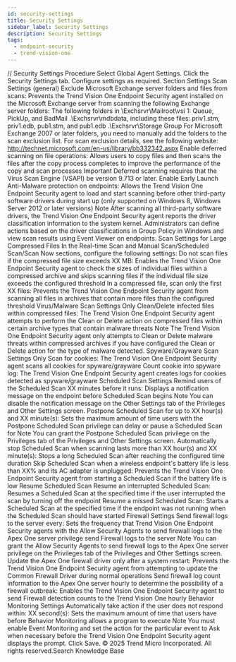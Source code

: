 ```yaml
---
id: security-settings
title: Security Settings
sidebar_label: Security Settings
description: Security Settings
tags:
  - endpoint-security
  - trend-vision-one
---
```


/*<![CDATA[*/ $('#title').html($('meta[name=map-description]').attr('content')); /*]]>*/ Security Settings Procedure Select Global Agent Settings. Click the Security Settings tab. Configure settings as required. Section Settings Scan Settings (general) Exclude Microsoft Exchange server folders and files from scans: Prevents the Trend Vision One Endpoint Security agent installed on the Microsoft Exchange server from scanning the following Exchange server folders: The following folders in \Exchsrvr\Mailroot\vsi 1: Queue, PickUp, and BadMail .\Exchsrvr\mdbdata, including these files: priv1.stm, priv1.edb, pub1.stm, and pub1.edb .\Exchsrvr\Storage Group For Microsoft Exchange 2007 or later folders, you need to manually add the folders to the scan exclusion list. For scan exclusion details, see the following website: http://technet.microsoft.com/en-us/library/bb332342.aspx Enable deferred scanning on file operations: Allows users to copy files and then scans the files after the copy process completes to improve the performance of the copy and scan processes Important Deferred scanning requires that the Virus Scan Engine (VSAPI) be version 9.713 or later. Enable Early Launch Anti-Malware protection on endpoints: Allows the Trend Vision One Endpoint Security agent to load and start scanning before other third-party software drivers during start up (only supported on Windows 8, Windows Server 2012 or later versions) Note After scanning all third-party software drivers, the Trend Vision One Endpoint Security agent reports the driver classification information to the system kernel. Administrators can define actions based on the driver classifications in Group Policy in Windows and view scan results using Event Viewer on endpoints. Scan Settings for Large Compressed Files In the Real-time Scan and Manual Scan/Scheduled Scan/Scan Now sections, configure the following settings: Do not scan files if the compressed file size exceeds XX MB: Enables the Trend Vision One Endpoint Security agent to check the sizes of individual files within a compressed archive and skips scanning files if the individual file size exceeds the configured threshold In a compressed file, scan only the first XX files: Prevents the Trend Vision One Endpoint Security agent from scanning all files in archives that contain more files than the configured threshold Virus/Malware Scan Settings Only Clean/Delete infected files within compressed files: The Trend Vision One Endpoint Security agent attempts to perform the Clean or Delete action on compressed files within certain archive types that contain malware threats Note The Trend Vision One Endpoint Security agent only attempts to Clean or Delete malware threats within compressed archives if you have configured the Clean or Delete action for the type of malware detected. Spyware/Grayware Scan Settings Only Scan for cookies: The Trend Vision One Endpoint Security agent scans all cookies for spyware/grayware Count cookie into spyware log: The Trend Vision One Endpoint Security agent creates logs for cookies detected as spyware/grayware Scheduled Scan Settings Remind users of the Scheduled Scan XX minutes before it runs: Displays a notification message on the endpoint before Scheduled Scan begins Note You can disable the notification message on the Other Settings tab of the Privileges and Other Settings screen. Postpone Scheduled Scan for up to XX hour(s) and XX minute(s): Sets the maximum amount of time users with the Postpone Scheduled Scan privilege can delay or pause a Scheduled Scan for Note You can grant the Postpone Scheduled Scan privilege on the Privileges tab of the Privileges and Other Settings screen. Automatically stop Scheduled Scan when scanning lasts more than XX hour(s) and XX minute(s): Stops a long Scheduled Scan after reaching the configured time duration Skip Scheduled Scan when a wireless endpoint's battery life is less than XX% and its AC adapter is unplugged: Prevents the Trend Vision One Endpoint Security agent from starting a Scheduled Scan if the battery life is low Resume Scheduled Scan Resume an interrupted Scheduled Scan: Resumes a Scheduled Scan at the specified time if the user interrupted the scan by turning off the endpoint Resume a missed Scheduled Scan: Starts a Scheduled Scan at the specified time if the endpoint was not running when the Scheduled Scan should have started Firewall Settings Send firewall logs to the server every: Sets the frequency that Trend Vision One Endpoint Security agents with the Allow Security Agents to send firewall logs to the Apex One server privilege send Firewall logs to the server Note You can grant the Allow Security Agents to send firewall logs to the Apex One server privilege on the Privileges tab of the Privileges and Other Settings screen. Update the Apex One firewall driver only after a system restart: Prevents the Trend Vision One Endpoint Security agent from attempting to update the Common Firewall Driver during normal operations Send firewall log count information to the Apex One server hourly to determine the possibility of a firewall outbreak: Enables the Trend Vision One Endpoint Security agent to send Firewall detection counts to the Trend Vision One hourly Behavior Monitoring Settings Automatically take action if the user does not respond within: XX second(s): Sets the maximum amount of time that users have before Behavior Monitoring allows a program to execute Note You must enable Event Monitoring and set the action for the particular event to Ask when necessary before the Trend Vision One Endpoint Security agent displays the prompt. Click Save. © 2025 Trend Micro Incorporated. All rights reserved.Search Knowledge Base